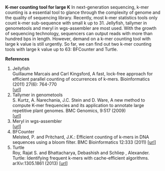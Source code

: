 **K-mer counting tool for large K**
In next-generation sequencing, k-mer counting is a essential tool to glance through the complexity of genome and the quality of sequencing library. Recently, most k-mer statistics tools only count k-mer sub-sequence with small k up to 31. Jellyfish, tallymer in genometools and meryl in wgs-assembler are most used. With the growth of sequencing technology, sequencers can output reads with more than hundred bps in length. However, demand on a k-mer counting tool with large k value is still urgently. So far, we can find out two k-mer counting tools with large k value up to 63: BFCounter and Turtle.  

**References**
1. Jellyfish  
Guillaume Marcais and Carl Kingsford, A fast, lock-free approach for efficient parallel counting of occurrences of k-mers. Bioinformatics (2011) 27(6): 764-770  
[[url](http://www.cbcb.umd.edu/software/jellyfish/)]
1. Tallymer in genometools  
S. Kurtz, A. Narechania, J.C. Stein and D. Ware, A new method to compute K-mer frequencies and its application to annotate large repetitive plant genomes. BMC Genomics, 9:517 (2009)  
[[url](http://www.zbh.uni-hamburg.de/?id=211)]
1. Meryl in wgs-assembler  
[[url](http://kmer.sourceforge.net/)]
1. BFCounter  
Melsted, P. and Pritchard, J.K.: Efficient counting of k-mers in DNA sequences using a bloom filter. BMC Bioinformatics 12:333 (2011) [[url](http://pritch.bsd.uchicago.edu/bfcounter.html)]  
1. Turtle  
Roy, Rajat S. and Bhattacharya, Debashish and Schliep , Alexander. Turtle: Identifying frequent k-mers with cache-efficient algorithms. arXiv:1305.1861 (2013) [[url](http://bioinformatics.rutgers.edu/Software/Turtle/)]  
